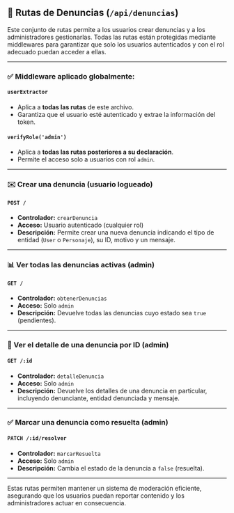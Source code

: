 ## 🔄 Rutas de Denuncias (`/api/denuncias`)

Este conjunto de rutas permite a los usuarios crear denuncias y a los administradores gestionarlas. Todas las rutas están protegidas mediante middlewares para garantizar que solo los usuarios autenticados y con el rol adecuado puedan acceder a ellas.

---

### ✅ Middleware aplicado globalmente:

#### `userExtractor`
- Aplica a **todas las rutas** de este archivo.
- Garantiza que el usuario esté autenticado y extrae la información del token.

#### `verifyRole('admin')`
- Aplica a **todas las rutas posteriores a su declaración**.
- Permite el acceso solo a usuarios con rol `admin`.

---

### ✉️ Crear una denuncia (usuario logueado)

#### `POST /`
- **Controlador:** `crearDenuncia`
- **Acceso:** Usuario autenticado (cualquier rol)
- **Descripción:** Permite crear una nueva denuncia indicando el tipo de entidad (`User` o `Personaje`), su ID, motivo y un mensaje.

---

### 📊 Ver todas las denuncias activas (admin)

#### `GET /`
- **Controlador:** `obtenerDenuncias`
- **Acceso:** Solo `admin`
- **Descripción:** Devuelve todas las denuncias cuyo estado sea `true` (pendientes).

---

### 🔎 Ver el detalle de una denuncia por ID (admin)

#### `GET /:id`
- **Controlador:** `detalleDenuncia`
- **Acceso:** Solo `admin`
- **Descripción:** Devuelve los detalles de una denuncia en particular, incluyendo denunciante, entidad denunciada y mensaje.

---

### ✅ Marcar una denuncia como resuelta (admin)

#### `PATCH /:id/resolver`
- **Controlador:** `marcarResuelta`
- **Acceso:** Solo `admin`
- **Descripción:** Cambia el estado de la denuncia a `false` (resuelta).

---

Estas rutas permiten mantener un sistema de moderación eficiente, asegurando que los usuarios puedan reportar contenido y los administradores actuar en consecuencia.

